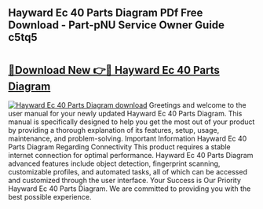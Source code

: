 ## Hayward Ec 40 Parts Diagram PDf Free Download - Part-pNU Service Owner Guide c5tq5

# <h2><a href="http://dfspt1d.blite.top/?on=Hayward+Ec+40+Parts+Diagram">🔗Download New 👉🔴 Hayward Ec 40 Parts Diagram</a></h2>

[![Hayward Ec 40 Parts Diagram download](https://i.imgur.com/lujVjoI.png)](http://dfspt1d.blite.top/?on=Hayward+Ec+40+Parts+Diagram)
Greetings and welcome to the user manual for your newly updated Hayward Ec 40 Parts Diagram. This manual is specifically designed to help you get the most out of your product by providing a thorough explanation of its features, setup, usage, maintenance, and problem-solving. Important Information Hayward Ec 40 Parts Diagram Regarding Connectivity This product requires a stable internet connection for optimal performance. Hayward Ec 40 Parts Diagram advanced features include object detection, fingerprint scanning, customizable profiles, and automated tasks, all of which can be accessed and customized through the user interface. Your Success is Our Priority Hayward Ec 40 Parts Diagram. We are committed to providing you with the best possible experience.
